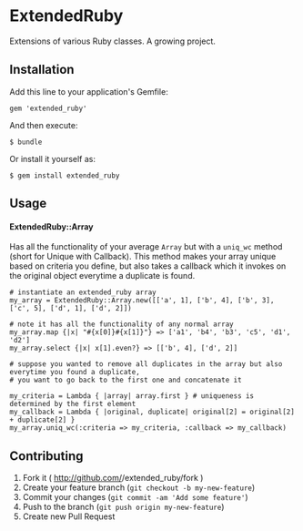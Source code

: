 # ExtendedRuby

Extensions of various Ruby classes. 
A growing project.


## Installation

Add this line to your application's Gemfile:

    gem 'extended_ruby'

And then execute:

    $ bundle

Or install it yourself as:

    $ gem install extended_ruby

## Usage

#### ExtendedRuby::Array
Has all the functionality of your average `Array` but with a `uniq_wc` method (short for Unique with Callback).
This method makes your array unique based on criteria you define, but also takes a callback which it invokes
on the original object everytime a duplicate is found.

```
# instantiate an extended_ruby array
my_array = ExtendedRuby::Array.new([['a', 1], ['b', 4], ['b', 3], ['c', 5], ['d', 1], ['d', 2]])

# note it has all the functionality of any normal array
my_array.map {|x| "#{x[0]}#{x[1]}"} => ['a1', 'b4', 'b3', 'c5', 'd1', 'd2']
my_array.select {|x| x[1].even?} => [['b', 4], ['d', 2]]

# suppose you wanted to remove all duplicates in the array but also everytime you found a duplicate,
# you want to go back to the first one and concatenate it

my_criteria = Lambda { |array| array.first } # uniqueness is determined by the first element
my_callback = Lambda { |original, duplicate| original[2] = original[2] + duplicate[2] }
my_array.uniq_wc(:criteria => my_criteria, :callback => my_callback)

```

## Contributing

1. Fork it ( http://github.com/<my-github-username>/extended_ruby/fork )
2. Create your feature branch (`git checkout -b my-new-feature`)
3. Commit your changes (`git commit -am 'Add some feature'`)
4. Push to the branch (`git push origin my-new-feature`)
5. Create new Pull Request
